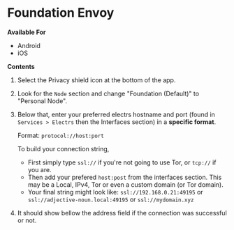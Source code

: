 # Foundation Envoy 

**Available For**

- Android
- iOS


**Contents**

1. Select the Privacy shield icon at the bottom of the app.

1. Look for the `Node` section and change "Foundation (Default)" to "Personal Node".
 
1. Below that, enter your preferred electrs hostname and port (found in `Services > Electrs` then the Interfaces section) in a **specific format**.

    Format: `protocol://host:port`

    To build your connection string, 

    - First simply type `ssl://` if you're not going to use Tor, or `tcp://` if you are.
    - Then add your prefered `host:post` from the interfaces section. This may be a Local, IPv4, Tor or even a custom domain (or Tor domain).
    - Your final string might look like: `ssl://192.168.0.21:49195` or `ssl://adjective-noun.local:49195` or `ssl://mydomain.xyz`

1. It should show bellow the address field if the connection was successful or not.